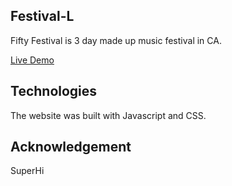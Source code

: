 ## Festival-L

Fifty Festival is 3 day made up music festival in CA. 

[Live Demo](https://festival-l.netlify.app/)

## Technologies

The website was built with Javascript and CSS. 

## Acknowledgement

SuperHi
